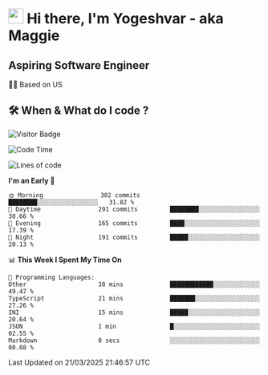 <h1><img src="https://emojis.slackmojis.com/emojis/images/1531849430/4246/blob-sunglasses.gif?1531849430" width="30"/> Hi there, I'm Yogeshvar - aka Maggie</h1>

## Aspiring Software Engineer
🏂🏻  Based on US 

## 🛠 When & What do I code ?  

![Visitor Badge](https://visitor-badge.feriirawann.repl.co?username=yogeshvar&repo=yogeshvar&label=Visitors&style=plastic&color=%23457BFF&contentType=svg)

<!--START_SECTION:waka-->
![Code Time](http://img.shields.io/badge/Code%20Time-2%2C921%20hrs%2040%20mins-blue)

![Lines of code](https://img.shields.io/badge/From%20Hello%20World%20I%27ve%20Written-3.9%20million%20lines%20of%20code-blue)

**I'm an Early 🐤** 

```text
🌞 Morning                302 commits         ████████░░░░░░░░░░░░░░░░░   31.82 % 
🌆 Daytime                291 commits         ████████░░░░░░░░░░░░░░░░░   30.66 % 
🌃 Evening                165 commits         ████░░░░░░░░░░░░░░░░░░░░░   17.39 % 
🌙 Night                  191 commits         █████░░░░░░░░░░░░░░░░░░░░   20.13 % 
```


📊 **This Week I Spent My Time On** 

```text
💬 Programming Languages: 
Other                    38 mins             ████████████░░░░░░░░░░░░░   49.47 % 
TypeScript               21 mins             ███████░░░░░░░░░░░░░░░░░░   27.26 % 
INI                      15 mins             █████░░░░░░░░░░░░░░░░░░░░   20.64 % 
JSON                     1 min               █░░░░░░░░░░░░░░░░░░░░░░░░   02.55 % 
Markdown                 0 secs              ░░░░░░░░░░░░░░░░░░░░░░░░░   00.08 % 
```


 Last Updated on 21/03/2025 21:46:57 UTC
<!--END_SECTION:waka-->
